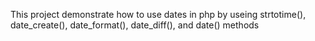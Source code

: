 This project demonstrate how to use dates in php by useing strtotime(), date_create(), date_format(), date_diff(), and date() methods
